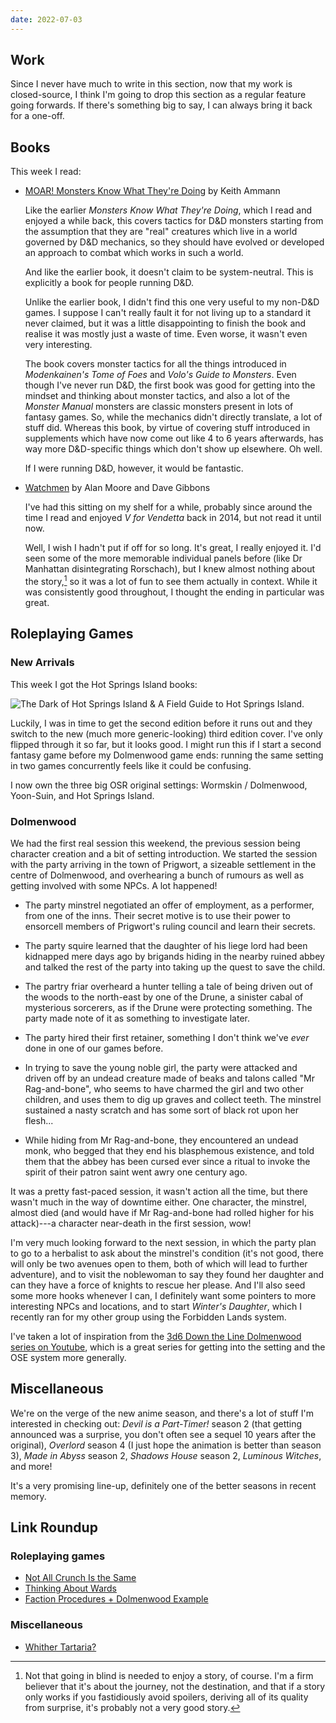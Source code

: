 ```yaml
---
date: 2022-07-03
---
```


## Work

Since I never have much to write in this section, now that my work is
closed-source, I think I'm going to drop this section as a regular
feature going forwards.  If there's something big to say, I can always
bring it back for a one-off.


## Books

This week I read:

- [MOAR! Monsters Know What They're Doing][] by Keith Ammann

  Like the earlier *Monsters Know What They're Doing*, which I read
  and enjoyed a while back, this covers tactics for D&D monsters
  starting from the assumption that they are "real" creatures which
  live in a world governed by D&D mechanics, so they should have
  evolved or developed an approach to combat which works in such a
  world.

  And like the earlier book, it doesn't claim to be system-neutral.
  This is explicitly a book for people running D&D.

  Unlike the earlier book, I didn't find this one very useful to my
  non-D&D games.  I suppose I can't really fault it for not living up
  to a standard it never claimed, but it was a little disappointing to
  finish the book and realise it was mostly just a waste of time.
  Even worse, it wasn't even very interesting.

  The book covers monster tactics for all the things introduced in
  *Modenkainen's Tome of Foes* and *Volo's Guide to Monsters*.  Even
  though I've never run D&D, the first book was good for getting into
  the mindset and thinking about monster tactics, and also a lot of
  the *Monster Manual* monsters are classic monsters present in lots
  of fantasy games.  So, while the mechanics didn't directly
  translate, a lot of stuff did.  Whereas this book, by virtue of
  covering stuff introduced in supplements which have now come out
  like 4 to 6 years afterwards, has way more D&D-specific things which
  don't show up elsewhere.  Oh well.

  If I were running D&D, however, it would be fantastic.

- [Watchmen][] by Alan Moore and Dave Gibbons

  I've had this sitting on my shelf for a while, probably since around
  the time I read and enjoyed *V for Vendetta* back in 2014, but not
  read it until now.

  Well, I wish I hadn't put if off for so long.  It's great, I really
  enjoyed it.  I'd seen some of the more memorable individual panels
  before (like Dr Manhattan disintegrating Rorschach), but I knew
  almost nothing about the story,[^spoiler] so it was a lot of fun to
  see them actually in context.  While it was consistently good
  throughout, I thought the ending in particular was great.

[^spoiler]: Not that going in blind is needed to enjoy a story, of
  course.  I'm a firm believer that it's about the journey, not the
  destination, and that if a story only works if you fastidiously
  avoid spoilers, deriving all of its quality from surprise, it's
  probably not a very good story.

[MOAR! Monsters Know What They're Doing]: http://spyandowl.com/moar-monsters
[Watchmen]: https://en.wikipedia.org/wiki/Watchmen


## Roleplaying Games

### New Arrivals

This week I got the Hot Springs Island books:

![The Dark of Hot Springs Island & A Field Guide to Hot Springs Island.](weeknotes-198/photo-hot-springs-island.jpg)

Luckily, I was in time to get the second edition before it runs out
and they switch to the new (much more generic-looking) third edition
cover.  I've only flipped through it so far, but it looks good.  I
might run this if I start a second fantasy game before my Dolmenwood
game ends: running the same setting in two games concurrently feels
like it could be confusing.

I now own the three big OSR original settings: Wormskin / Dolmenwood,
Yoon-Suin, and Hot Springs Island.


### Dolmenwood

We had the first real session this weekend, the previous session being
character creation and a bit of setting introduction.  We started the
session with the party arriving in the town of Prigwort, a sizeable
settlement in the centre of Dolmenwood, and overhearing a bunch of
rumours as well as getting involved with some NPCs.  A lot happened!

- The party minstrel negotiated an offer of employment, as a
  performer, from one of the inns.  Their secret motive is to use
  their power to ensorcell members of Prigwort's ruling council and
  learn their secrets.

- The party squire learned that the daughter of his liege lord had
  been kidnapped mere days ago by brigands hiding in the nearby ruined
  abbey and talked the rest of the party into taking up the quest to
  save the child.

- The partry friar overheard a hunter telling a tale of being driven
  out of the woods to the north-east by one of the Drune, a sinister
  cabal of mysterious sorcerers, as if the Drune were protecting
  something.  The party made note of it as something to investigate
  later.

- The party hired their first retainer, something I don't think we've
  *ever* done in one of our games before.

- In trying to save the young noble girl, the party were attacked and
  driven off by an undead creature made of beaks and talons called "Mr
  Rag-and-bone", who seems to have charmed the girl and two other
  children, and uses them to dig up graves and collect teeth.  The
  minstrel sustained a nasty scratch and has some sort of black rot
  upon her flesh...

- While hiding from Mr Rag-and-bone, they encountered an undead monk,
  who begged that they end his blasphemous existence, and told them
  that the abbey has been cursed ever since a ritual to invoke the
  spirit of their patron saint went awry one century ago.

It was a pretty fast-paced session, it wasn't action all the time, but
there wasn't much in the way of downtime either.  One character, the
minstrel, almost died (and would have if Mr Rag-and-bone had rolled
higher for his attack)---a character near-death in the first session,
wow!

I'm very much looking forward to the next session, in which the party
plan to go to a herbalist to ask about the minstrel's condition (it's
not good, there will only be two avenues open to them, both of which
will lead to further adventure), and to visit the noblewoman to say
they found her daughter and can they have a force of knights to rescue
her please.  And I'll also seed some more hooks whenever I can, I
definitely want some pointers to more interesting NPCs and locations,
and to start *Winter's Daughter*, which I recently ran for my other
group using the Forbidden Lands system.

I've taken a lot of inspiration from the [3d6 Down the Line Dolmenwood
series on Youtube][], which is a great series for getting into the
setting and the OSE system more generally.

[3d6 Down the Line Dolmenwood series on Youtube]: https://www.youtube.com/playlist?list=PLtBYin1uOBmDo5G8PCb-1JttO-HCyZYcQ


## Miscellaneous

We're on the verge of the new anime season, and there's a lot of stuff
I'm interested in checking out: *Devil is a Part-Timer!* season 2
(that getting announced was a surprise, you don't often see a sequel
10 years after the original), *Overlord* season 4 (I just hope the
animation is better than season 3), *Made in Abyss* season 2, *Shadows
House* season 2, *Luminous Witches*, and more!

It's a very promising line-up, definitely one of the better seasons in
recent memory.


## Link Roundup

### Roleplaying games

- [Not All Crunch Is the Same](https://knightattheopera.blogspot.com/2021/05/not-all-crunch-is-same.html)
- [Thinking About Wards](https://diceinthenorth.blogspot.com/2022/06/thinking-about-wards.html)
- [Faction Procedures + Dolmenwood Example](https://d66kobolds.blogspot.com/2021/10/faction-procedures-dolmenwood-example.html)

### Miscellaneous

- [Whither Tartaria?](https://astralcodexten.substack.com/p/whither-tartaria)
